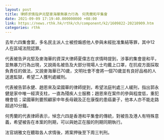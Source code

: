 ```yaml
---
layout: post
title: 律師求情指尹兆堅麥海華無暴力行為　何秀蘭和平集會
date: 2021-09-09 17:19:40.000000000 +08:00
link: https://news.rthk.hk/rthk/ch/component/k2/1609822-20210909.htm
categories: rthk
---
```


去年六四集會案，多名民主派人士被控煽惑他人參與未經批准集結等罪，其中12人在區域法院認罪。

代表被告尹兆堅及麥海華的資深大律師夏偉志在求情時提到，涉事的集會是和平，並無暴力行為出現，又說兩名被告及大部分現場人士均戴上口罩，在抗疫方面採取負責任的做法，又說麥海華已70歲，文明社會不會將一個70歲並有良好品格的人送進監獄，希望二人獲判處緩刑。

代表被告郭永健、趙恩來及梁國華的律師提到，希望法庭判處三人緩刑，指出郭永健是家中唯一經濟支柱，一直為殘疾人士服務；趙恩來在案件的參與程度低，重犯機會低；梁國華則要照顧家中年長母親及正在康復的患癌妻子，他本人亦不能走路超過10分鐘。

何秀蘭的代表律師表示，悼念六四是香港和平集會的傳統，對被告及港人有特殊意義，希望被告在本案的刑期，可以與她正在服的刑期同期執行。

法官胡雅文在聽取各人求情後，將案押後至下周三判刑。

